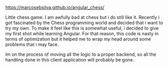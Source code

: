 https://marcosebsilva.github.io/angular_chess/


Little chess game.
I am awfully bad at chess but i do still like it. Recently i got fascinated by the Chess programming world and decided that i want to try my own.
To make it feel like this is somewhat useful, i decided to give my first shot while learning Angular. For that reason, this code is nasty in terms of optimization
but it helped me to wrap my head around some problems that i may face.

Im on the process of moving all the logic to a proper backend, so all the handling done in this client application will probably be gone.
